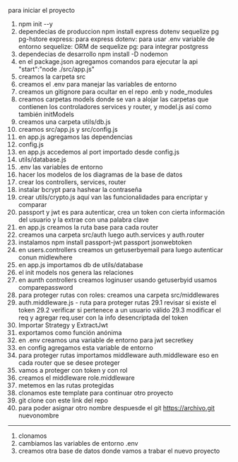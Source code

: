 para iniciar el proyecto
1. npm init --y
2. dependecias de produccion
    npm install express dotenv sequelize pg pg-hstore
        express: para express
        dotenv: para usar .env variable de entorno 
        sequelize: ORM de sequelize
        pg: para integrar postgress
3. dependecias de desarrollo
    npm install -D nodemon
4. en el package.json agregamos comandos para ejecutar la api
    "start":"node ./src/app.js"
5. creamos la carpeta src
6. creamos el .env para manejar las variables de entorno
7. creamos un gitignore para ocultar en el repo .enb y node_modules
8. creamos carpetas models donde se van a alojar las carpetas 
    que contienen los controladores services y router, y model.js
    así como también initModels
9. creamos una carpeta utils/db.js
10. creamos src/app.js y src/config.js
11. en app.js agregamos las dependencias
12. config.js
13. en app.js accedemos al port importado desde config.js
14. utils/database.js
15. .env las variables de entorno
16. hacer los modelos de los diagramas de la base de datos
17. crear los controllers, services, router
18. instalar bcrypt para hashear la contraseña
19. crear utils/crypto.js aquí van las funcionalidades para encriptar y comparar
20. passport y jwt es para autenticar, crea un token con cierta información del usuario y la extrae con una palabra clave
21. en app.js creamos la ruta base para cada router
22. creamos una carpeta src/auth luego auth.services y auth.router
23. instalamos npm install passport-jwt passport jsonwebtoken
24. en users.controllers creamos un getuserbyemail para luego autenticar conun midlewhere
25. en app.js importamos db de utils/database
26. el init models nos genera las relaciones
27. en aunth controllers creamos loginuser usando getuserbyid usamos comparepassword
28. para proteger rutas con roles: creamos una carpeta src/middlewares
29. auth.middleware.js - ruta para proteger rutas
    29.1 revisar si existe el token
    29.2 verificar si pertenece a un usuario válido
    29.3 modificar el req y agregar req.user con la info desencriptada del token
30. Importar Strategy y ExtractJwt
31. exportamos como función anónima
32. en .env creamos una variable de entorno para jwt secretkey
33. en config agregamos esta variable de entorno
34. para proteger rutas importamos middleware auth.middleware 
    eso en cada router que se desee proteger
35. vamos a proteger con token y con rol
36. creamos el middleware role.middleware
37. metemos en las rutas protegidas
38. clonamos este template para continuar otro proyecto
39. git clone con este link del repo
40. para poder asignar otro nombre despuesde el git https://archivo.git  nuevonombre
----------------------------------------------------------------------------------------
1. clonamos
2. cambiamos las variables de entorno .env
3. creamos otra base de datos donde vamos a trabar el nuevo proyecto



